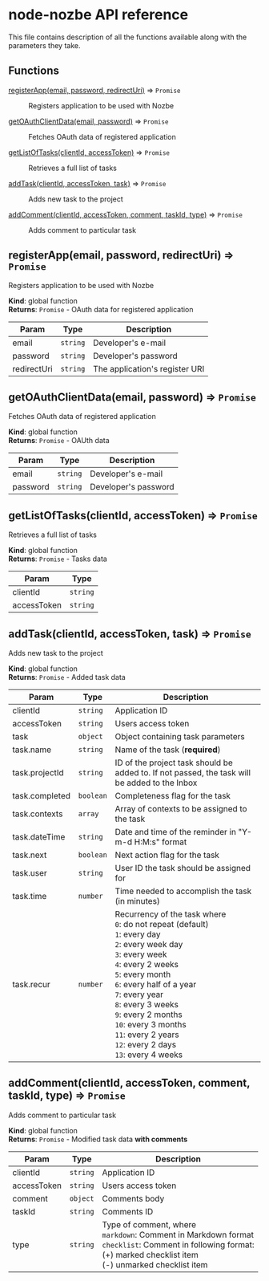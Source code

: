 # node-nozbe API reference

This file contains description of all the functions available along with the parameters they take.

## Functions

<dl>
<dt><a href="#registerApp">registerApp(email, password, redirectUri)</a> ⇒ <code>Promise</code></dt>
<dd><p>Registers application to be used with Nozbe</p>
</dd>
<dt><a href="#getOAuthClientData">getOAuthClientData(email, password)</a> ⇒ <code>Promise</code></dt>
<dd><p>Fetches OAuth data of registered application</p>
</dd>
<dt><a href="#getListOfTasks">getListOfTasks(clientId, accessToken)</a> ⇒ <code>Promise</code></dt>
<dd><p>Retrieves a full list of tasks</p>
</dd>
<dt><a href="#addTask">addTask(clientId, accessToken, task)</a> ⇒ <code>Promise</code></dt>
<dd><p>Adds new task to the project</p>
</dd>
<dt><a href="#addComment">addComment(clientId, accessToken, comment, taskId, type)</a> ⇒ <code>Promise</code></dt>
<dd><p>Adds comment to particular task</p>
</dd>
</dl>

<a name="registerApp"></a>

## registerApp(email, password, redirectUri) ⇒ <code>Promise</code>
Registers application to be used with Nozbe

**Kind**: global function  
**Returns**: <code>Promise</code> - OAuth data for registered application  

| Param | Type | Description |
| --- | --- | --- |
| email | <code>string</code> | Developer's e-mail |
| password | <code>string</code> | Developer's password |
| redirectUri | <code>string</code> | The application's register URI |

<a name="getOAuthClientData"></a>

## getOAuthClientData(email, password) ⇒ <code>Promise</code>
Fetches OAuth data of registered application

**Kind**: global function  
**Returns**: <code>Promise</code> - OAUth data  

| Param | Type | Description |
| --- | --- | --- |
| email | <code>string</code> | Developer's e-mail |
| password | <code>string</code> | Developer's password |

<a name="getListOfTasks"></a>

## getListOfTasks(clientId, accessToken) ⇒ <code>Promise</code>
Retrieves a full list of tasks

**Kind**: global function  
**Returns**: <code>Promise</code> - Tasks data  

| Param | Type |
| --- | --- |
| clientId | <code>string</code> | 
| accessToken | <code>string</code> | 

<a name="addTask"></a>

## addTask(clientId, accessToken, task) ⇒ <code>Promise</code>
Adds new task to the project

**Kind**: global function  
**Returns**: <code>Promise</code> - Added task data  

| Param | Type | Description |
| --- | --- | --- |
| clientId | <code>string</code> | Application ID |
| accessToken | <code>string</code> | Users access token |
| task | <code>object</code> | Object containing task parameters |
| task.name | <code>string</code> | Name of the task (**required**) |
| task.projectId | <code>string</code> | ID of the project task should be added to. If not passed, the task will be added to the Inbox |
| task.completed | <code>boolean</code> | Completeness flag for the task |
| task.contexts | <code>array</code> | Array of contexts to be assigned to the task |
| task.dateTime | <code>string</code> | Date and time of the reminder in "Y-m-d H:M:s" format |
| task.next | <code>boolean</code> | Next action flag for the task |
| task.user | <code>string</code> | User ID the task should be assigned for |
| task.time | <code>number</code> | Time needed to accomplish the task (in minutes) |
| task.recur | <code>number</code> | Recurrency of the task where<br> `0`: do not repeat (default)<br> `1`: every day<br> `2`: every week day<br> `3`: every week<br> `4`: every 2 weeks<br> `5`: every month<br> `6`: every half of a year<br> `7`: every year<br> `8`: every 3 weeks<br> `9`: every 2 months<br> `10`: every 3 months<br> `11`: every 2 years<br> `12`: every 2 days<br> `13`: every 4 weeks<br> |

<a name="addComment"></a>

## addComment(clientId, accessToken, comment, taskId, type) ⇒ <code>Promise</code>
Adds comment to particular task

**Kind**: global function  
**Returns**: <code>Promise</code> - Modified task data **with comments**  

| Param | Type | Description |
| --- | --- | --- |
| clientId | <code>string</code> | Application ID |
| accessToken | <code>string</code> | Users access token |
| comment | <code>object</code> | Comments body |
| taskId | <code>string</code> | Comments ID |
| type | <code>string</code> | Type of comment, where<br> `markdown`: Comment in Markdown format<br> `checklist`: Comment in following format:<br> (+) marked checklist item<br> (-) unmarked checklist item |

